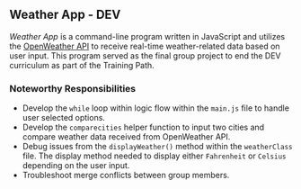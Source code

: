 ## Weather App - DEV
*Weather App* is a command-line program written in JavaScript and utilizes the [OpenWeather API](https://openweathermap.org/api) to receive real-time weather-related data based on user input. This program served as the final group project to end the DEV curriculum as part of the Training Path.


### Noteworthy Responsibilities
- Develop the `while` loop within logic flow within the `main.js` file to handle user selected options.
- Develop the `comparecities` helper function to input two cities and compare weather data received from OpenWeather API.
- Debug issues from the `displayWeather()` method within the `weatherClass` file. The display method needed to display either `Fahrenheit` or `Celsius` depending on the user input.
- Troubleshoot merge conflicts between group members.
